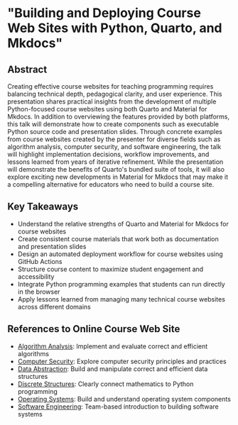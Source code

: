 # "Building and Deploying Course Web Sites with Python, Quarto, and Mkdocs"

## Abstract

Creating effective course websites for teaching programming requires balancing
technical depth, pedagogical clarity, and user experience. This presentation
shares practical insights from the development of multiple Python-focused course
websites using both Quarto and Material for Mkdocs. In addition to overviewing
the features provided by both platforms, this talk will demonstrate how to
create components such as executable Python source code and presentation slides.
Through concrete examples from course websites created by the presenter for
diverse fields such as algorithm analysis, computer security, and software
engineering, the talk will highlight implementation decisions, workflow
improvements, and lessons learned from years of iterative refinement. While the
presentation will demonstrate the benefits of Quarto's bundled suite of tools,
it will also explore exciting new developments in Material for Mkdocs that may
make it a compelling alternative for educators who need to build a course site.

## Key Takeaways

- Understand the relative strengths of Quarto and Material for Mkdocs for course websites 
- Create consistent course materials that work both as documentation and presentation slides
- Design an automated deployment workflow for course websites using GitHub Actions
- Structure course content to maximize student engagement and accessibility
- Integrate Python programming examples that students can run directly in the browser
- Apply lessons learned from managing many technical course websites across different domains

## References to Online Course Web Site

- [Algorithm Analysis](https://www.algorithmology.org): Implement and evaluate correct and efficient algorithms
- [Computer Security](https://www.securitysynapse.org/): Explore computer security
principles and practices
- [Data Abstraction](https://www.proactiveprogrammers.com/data-abstraction/introduction-data-abstraction/): Build and manipulate correct and efficient data structures
- [Discrete Structures](https://www.proactiveprogrammers.com/discrete-structures/introduction-discrete-structures/): Clearly connect mathematics to Python programming
- [Operating Systems](https://www.os-sketch.com/): Build and understand operating system components
- [Software Engineering](https://www.developerdevelopment.com/): Team-based introduction to building software systems
